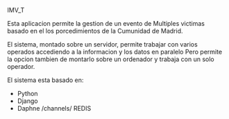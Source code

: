 IMV_T

Esta aplicacion permite la gestion de un evento de Multiples victimas basado en el los porcedimientos de la Cumunidad de Madrid.

El sistema, montado sobre un servidor, permite trabajar con varios operados accediendo a la informacion y los datos en paralelo
Pero permite la opcion tambien de montarlo sobre un ordenador y trabaja con un solo operador.

El sistema esta basado en:
- Python 
- Django
- Daphne /channels/ REDIS
